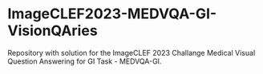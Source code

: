 # ImageCLEF2023-MEDVQA-GI-VisionQAries
Repository with solution for the ImageCLEF 2023 Challange Medical Visual Question Answering for GI Task - MEDVQA-GI.
